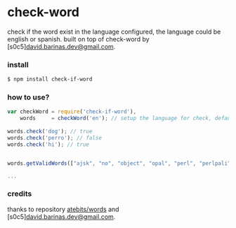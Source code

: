 # check-word

check if the word exist in the language configured, the language could be english or spanish. built on top of check-word by 
[s0c5]<david.barinas.dev@gmail.com>. 

### install

```bash
$ npm install check-if-word
```

### how to use?

```javascript
var checkWord = require('check-if-word'),
    words     = checkWord('en'); // setup the language for check, default is en
    
words.check('dog'); // true
words.check('perro'); // false
words.check('hi'); // true


words.getValidWords(["ajsk", "no", "object", "opal", "perl", "perlpali"]); // [ 'no', 'object', 'opal' ]

...

```

### credits

thanks to repository  [atebits/words](https://github.com/atebits/Words) and [s0c5]<david.barinas.dev@gmail.com>.




